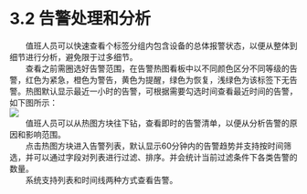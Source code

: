 # 3.2    告警处理和分析
　　值班人员可以快速查看个标签分组内包含设备的总体报警状态，以便从整体到细节进行分析，避免限于过多细节。  
　　查看之前需圈选好告警范围，在告警热图看板中以不同颜色区分不同等级的告警，红色为紧急，橙色为警告，黄色为提醒，绿色为恢复，浅绿色为该标签下无告警。热图默认显示最近一小时的告警，可根据需要勾选时间查看最近时间的告警，如下图所示：  
![](图8.png)  
　　值班人员可以从热图方块往下钻，查看即时的告警清单，以便从分析告警的原因和影响范围。  
　　点击热图方块进入告警列表，默认显示60分钟内的告警趋势并支持按时间筛选，并可以通过字段对列表进行过滤、排序。并会统计当前过滤条件下各类告警的数量。  
　　系统支持列表和时间线两种方式查看告警。  
